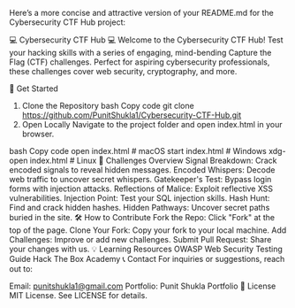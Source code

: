 
Here’s a more concise and attractive version of your README.md for the Cybersecurity CTF Hub project:

💻 Cybersecurity CTF Hub 💻
Welcome to the Cybersecurity CTF Hub! Test your hacking skills with a series of engaging, mind-bending Capture the Flag (CTF) challenges. Perfect for aspiring cybersecurity professionals, these challenges cover web security, cryptography, and more.

🚀 Get Started
1. Clone the Repository
bash
Copy code
git clone https://github.com/PunitShukla1/Cybersecurity-CTF-Hub.git
2. Open Locally
Navigate to the project folder and open index.html in your browser.

bash
Copy code
open index.html  # macOS
start index.html  # Windows
xdg-open index.html  # Linux
🧩 Challenges Overview
Signal Breakdown: Crack encoded signals to reveal hidden messages.
Encoded Whispers: Decode web traffic to uncover secret whispers.
Gatekeeper's Test: Bypass login forms with injection attacks.
Reflections of Malice: Exploit reflective XSS vulnerabilities.
Injection Point: Test your SQL injection skills.
Hash Hunt: Find and crack hidden hashes.
Hidden Pathways: Uncover secret paths buried in the site.
🛠 How to Contribute
Fork the Repo: Click "Fork" at the top of the page.
Clone Your Fork: Copy your fork to your local machine.
Add Challenges: Improve or add new challenges.
Submit Pull Request: Share your changes with us.
💡 Learning Resources
OWASP Web Security Testing Guide
Hack The Box Academy
📞 Contact
For inquiries or suggestions, reach out to:

Email: punitshukla1@gmail.com
Portfolio: Punit Shukla Portfolio
📝 License
MIT License. See LICENSE for details.
